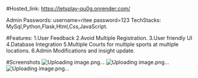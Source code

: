 #Hosted_link: https://letsplay-qu0g.onrender.com/

Admin Passwords:
  username=ritee
  password=123
TechStacks: MySql,Python,Flask,Html,Css,JavaScript.

#Features:
1.User Feedback
2.Avoid Multiple Registration.
3.User friendly UI
4.Database Integration
5.Multiple Courts for multiple sports at multiple locations.
6.Admin Modifications and insight update.

#Screenshots
![Uploading image.png…]()
![Uploading image.png…]()
![Uploading image.png…]()
